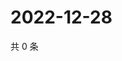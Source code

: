 # 2022-12-28

共 0 条

<!-- BEGIN WEIBO -->
<!-- 最后更新时间 Wed Dec 28 2022 12:16:05 GMT+0800 (China Standard Time) -->

<!-- END WEIBO -->
